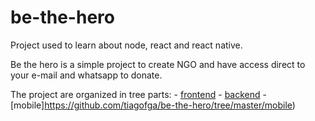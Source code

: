 # be-the-hero

Project used to learn about node, react and react native.

Be the hero is a simple project to create NGO and have access direct to your e-mail and whatsapp to donate.

The project are organized in tree parts:
    - [frontend](https://github.com/tiagofga/be-the-hero/tree/master/frontend)
    - [backend](https://github.com/tiagofga/be-the-hero/tree/master/backend)
    - [mobile]https://github.com/tiagofga/be-the-hero/tree/master/mobile)